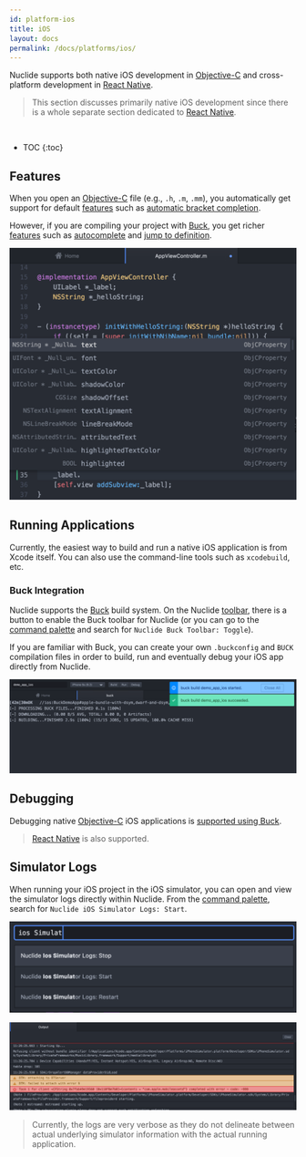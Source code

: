 ```yaml
---
id: platform-ios
title: iOS
layout: docs
permalink: /docs/platforms/ios/
---
```


Nuclide supports both native iOS development in [Objective-C](/docs/languages/objective-c) and
cross-platform development in [React Native](/docs/platforms/react-native).

> This section discusses primarily native iOS development since there is a whole separate section
> dedicated to [React Native](/docs/platforms/react-native).

<br/>

* TOC
{:toc}

## Features

When you open an [Objective-C](/docs/languages/objective-c/) file (e.g., `.h`, `.m`, `.mm`), you
automatically get support for default [features](/docs/languages/objective-c/#default-features) such
as
[automatic bracket completion](/docs/languages/objective-c/#default-features__automatic-bracket-completion).

However, if you are compiling your project with [Buck](http://buckbuild.com), you get richer
[features](/docs/languages/objective-c/#buck-enabled-features) such as
[autocomplete](/docs/languages/objective-c/#buck-enabled-features__autocomplete) and
[jump to definition](/docs/languages/objective-c/#buck-enabled-features__jump-to-definition).

![](/static/images/docs/platform-ios-native-autocomplete.png)

## Running Applications

Currently, the easiest way to build and run a native iOS application is from Xcode itself.
You can also use the command-line tools such as `xcodebuild`, etc.

### Buck Integration

Nuclide supports the [Buck](https://buckbuild.com/) build system. On the Nuclide
[toolbar](/docs/features/toolbar), there is a button to enable the Buck toolbar for Nuclide (or you
can go to the [command palette](/docs/editor/basics/#command-palette) and search for
`Nuclide Buck Toolbar: Toggle`).

If you are familiar with Buck, you can create your own `.buckconfig` and `BUCK` compilation files
in order to build, run and eventually debug your iOS app directly from Nuclide.

![](/static/images/docs/platform-ios-buck-build.png)

## Debugging

Debugging native [Objective-C](/docs/languages/objective-c/) iOS applications is
[supported using Buck](/docs/languages/objective-c/#debugging).

> [React Native](/docs/platforms/react-native/#debugging) is also supported.

## Simulator Logs

When running your iOS project in the iOS simulator, you can open and view the simulator logs
directly within Nuclide. From the [command palette](/docs/editor/basics/#command-palette), search
for `Nuclide iOS Simulator Logs: Start`.

![](/static/images/docs/platform-ios-toggle-simulator.png)

![](/static/images/docs/platform-ios-simulator-output.png)

> Currently, the logs are very verbose as they do not delineate between actual underlying simulator
> information with the actual running application.
